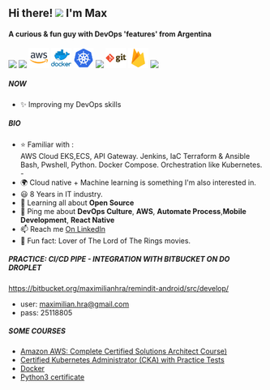 
## Hi there! <img src="https://github.com/TheDudeThatCode/TheDudeThatCode/blob/master/Assets/Hi.gif" width="29px">   I'm Max 

#### A curious & fun guy with DevOps 'features' from Argentina 

<code><img height="40" src="https://avatars.githubusercontent.com/u/28900900?v=4"></code>
<code><img height="40" src="https://upload.wikimedia.org/wikipedia/commons/0/05/Ansible_Logo.png"></code>
<code><img height="40" src="https://raw.githubusercontent.com/github/explore/80688e429a7d4ef2fca1e82350fe8e3517d3494d/topics/aws/aws.png"></code>
<code><img height="40" src="https://raw.githubusercontent.com/github/explore/80688e429a7d4ef2fca1e82350fe8e3517d3494d/topics/docker/docker.png"></code>
<code><img height="40" src="https://raw.githubusercontent.com/github/explore/80688e429a7d4ef2fca1e82350fe8e3517d3494d/topics/kubernetes/kubernetes.png"></code>
<code><img height="40" src="https://upload.wikimedia.org/wikipedia/commons/e/e9/Jenkins_logo.svg"></code>
<code><img height="40" src="https://raw.githubusercontent.com/github/explore/80688e429a7d4ef2fca1e82350fe8e3517d3494d/topics/git/git.png"></code>
<code><img height="40" src="https://raw.githubusercontent.com/github/explore/80688e429a7d4ef2fca1e82350fe8e3517d3494d/topics/firebase/firebase.png"></code>
<code><img height="40" src="https://dev.socialidnow.com/images/1/16/Postman.png"></code>


##### NOW

- ✨ Improving my DevOps skills


##### BIO

- ⭐ Familiar with :  
       AWS Cloud EKS,ECS, API Gateway. 
       Jenkins, 
       IaC Terraform & Ansible
       Bash, Pwshell, Python.
       Docker Compose.
       Orchestration like Kubernetes. 
       -
- 🌍 Cloud native + Machine learning is something I'm also interested in.
- 😃 8 Years in IT industry.
- 🌱 Learning all about **Open Source**
- 💬 Ping me about  **DevOps Culture**, **AWS**, **Automate Process**,**Mobile Development**, **React Native** 
- 📫 Reach me [On LinkedIn](https://www.linkedin.com/in/maximiliano-herrera-10626a180/)
- 🧙 Fun fact: Lover of The Lord of The Rings movies.

##### PRACTICE: CI/CD PIPE - INTEGRATION WITH BITBUCKET ON DO DROPLET
https://bitbucket.org/maximilianhra/remindit-android/src/develop/
- user: maximilian.hra@gmail.com
- pass: 25118805

##### SOME COURSES

- [Amazon AWS: Complete Certified Solutions Architect Course)](https://www.udemy.com/course/amazon-aws-curso-arquitecto-soluciones-certificado-associate/)
- [Certified Kubernetes Administrator (CKA) with Practice Tests](https://www.udemy.com/course/certified-kubernetes-administrator-with-practice-tests/)
- [Docker](https://www.pluralsight.com/courses/play-by-play-docker-java-developers-arun-gupta-michael-hoffman)
- [Python3 certificate](https://www.sololearn.com/Certificate/1073-13318317/pdf/)
